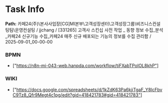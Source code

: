 # Task Info

**Path:** 카페24(주)\본사사업장\[CG]MI본부\고객성장센터\고객성장그룹\비즈니스컨설팅팀\운영컨설팅 / jjchang / [331265] 고객사 스킨십 사전 작업 _ 동향 정보 수집_분석_카페24 신규기능 수집_카페24 매주 신규 배포되는 기능의 정보를 수집 관리함 / 2025-09-01_00-00-00

### BPMN
- ["https://n8n-mi-043-web.hanpda.com/workflow/tiFXabTPoIOL8khP"]

### WIKI
- ["https://docs.google.com/spreadsheets/d/1kZdK63Pa6kjiTgaF_Y8lcFbvC9Tz8_Qfr9Megt4c1pg/edit?gid=418421783#gid=418421783"]

